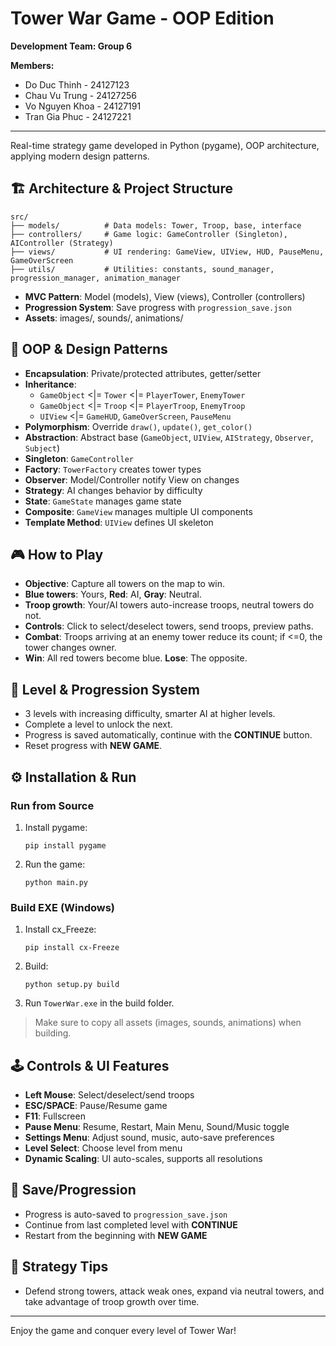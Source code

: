 
# Tower War Game - OOP Edition

**Development Team: Group 6**

**Members:**
- Do Duc Thinh - 24127123
- Chau Vu Trung - 24127256
- Vo Nguyen Khoa - 24127191
- Tran Gia Phuc - 24127221
---

Real-time strategy game developed in Python (pygame), OOP architecture, applying modern design patterns.


## 🏗️ Architecture & Project Structure

```
src/
├── models/          # Data models: Tower, Troop, base, interface
├── controllers/     # Game logic: GameController (Singleton), AIController (Strategy)
├── views/           # UI rendering: GameView, UIView, HUD, PauseMenu, GameOverScreen
├── utils/           # Utilities: constants, sound_manager, progression_manager, animation_manager
```

- **MVC Pattern**: Model (models), View (views), Controller (controllers)
- **Progression System**: Save progress with `progression_save.json`
- **Assets**: images/, sounds/, animations/


## 🔑 OOP & Design Patterns

- **Encapsulation**: Private/protected attributes, getter/setter
- **Inheritance**: 
   - `GameObject` <|= `Tower` <|= `PlayerTower`, `EnemyTower`
   - `GameObject` <|= `Troop` <|= `PlayerTroop`, `EnemyTroop`
   - `UIView` <|= `GameHUD`, `GameOverScreen`, `PauseMenu`
- **Polymorphism**: Override `draw()`, `update()`, `get_color()`
- **Abstraction**: Abstract base (`GameObject`, `UIView`, `AIStrategy`, `Observer`, `Subject`)
- **Singleton**: `GameController`
- **Factory**: `TowerFactory` creates tower types
- **Observer**: Model/Controller notify View on changes
- **Strategy**: AI changes behavior by difficulty
- **State**: `GameState` manages game state
- **Composite**: `GameView` manages multiple UI components
- **Template Method**: `UIView` defines UI skeleton


## 🎮 How to Play

- **Objective**: Capture all towers on the map to win.
- **Blue towers**: Yours, **Red**: AI, **Gray**: Neutral.
- **Troop growth**: Your/AI towers auto-increase troops, neutral towers do not.
- **Controls**: Click to select/deselect towers, send troops, preview paths.
- **Combat**: Troops arriving at an enemy tower reduce its count; if <=0, the tower changes owner.
- **Win**: All red towers become blue. **Lose**: The opposite.


## 🎯 Level & Progression System

- 3 levels with increasing difficulty, smarter AI at higher levels.
- Complete a level to unlock the next.
- Progress is saved automatically, continue with the **CONTINUE** button.
- Reset progress with **NEW GAME**.


## ⚙️ Installation & Run

### Run from Source

1. Install pygame:
   ```
   pip install pygame
   ```
2. Run the game:
   ```
   python main.py
   ```

### Build EXE (Windows)

1. Install cx_Freeze:
   ```
   pip install cx-Freeze
   ```
2. Build:
   ```
   python setup.py build
   ```
3. Run `TowerWar.exe` in the build folder.

> Make sure to copy all assets (images, sounds, animations) when building.


## 🕹️ Controls & UI Features

- **Left Mouse**: Select/deselect/send troops
- **ESC/SPACE**: Pause/Resume game
- **F11**: Fullscreen
- **Pause Menu**: Resume, Restart, Main Menu, Sound/Music toggle
- **Settings Menu**: Adjust sound, music, auto-save preferences
- **Level Select**: Choose level from menu
- **Dynamic Scaling**: UI auto-scales, supports all resolutions


## 💾 Save/Progression

- Progress is auto-saved to `progression_save.json`
- Continue from last completed level with **CONTINUE**
- Restart from the beginning with **NEW GAME**


## 🧠 Strategy Tips

- Defend strong towers, attack weak ones, expand via neutral towers, and take advantage of troop growth over time.

---

Enjoy the game and conquer every level of Tower War!
